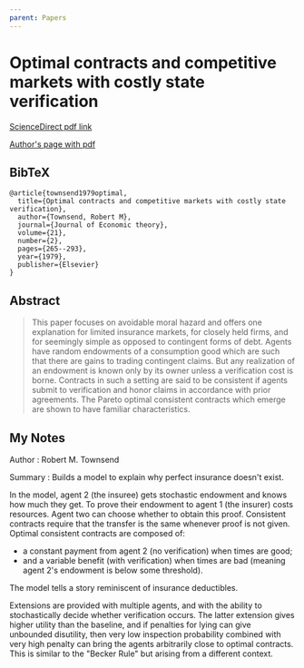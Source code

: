 ```yaml
---
parent: Papers
---
```


# Optimal contracts and competitive markets with costly state verification

[ScienceDirect pdf link](https://www.sciencedirect.com/science/article/pii/0022053179900310)

[Author's page with pdf](https://www.minneapolisfed.org/research/staff-reports/optimal-contracts-and-competitive-markets-with-costly-state-verification)

## BibTeX
```
@article{townsend1979optimal,
  title={Optimal contracts and competitive markets with costly state verification},
  author={Townsend, Robert M},
  journal={Journal of Economic theory},
  volume={21},
  number={2},
  pages={265--293},
  year={1979},
  publisher={Elsevier}
}
```

## Abstract

> This paper focuses on avoidable moral hazard and offers one explanation for limited insurance markets, for closely held firms, and for seemingly simple as opposed to contingent forms of debt. Agents have random endowments of a consumption good which are such that there are gains to trading contingent claims. But any realization of an endowment is known only by its owner unless a verification cost is borne. Contracts in such a setting are said to be consistent if agents submit to verification and honor claims in accordance with prior agreements. The Pareto optimal consistent contracts which emerge are shown to have familiar characteristics.


## My Notes


Author
: Robert M. Townsend

Summary
: Builds a model to explain why perfect insurance doesn't exist. 

In the model, agent 2 (the insuree) gets stochastic endowment and knows how much they get. To prove their endowment to agent 1 (the insurer) costs resources. Agent two can choose whether to obtain this proof. Consistent contracts require that the transfer is the same whenever proof is not given. Optimal consistent contracts are composed of: 

- a constant payment from agent 2 (no verification) when times are good; 
- and a variable benefit (with verification) when times are bad (meaning agent 2's endowment is below some threshold). 

The model tells a story reminiscent of insurance deductibles. 

Extensions are provided with multiple agents, and with the ability to stochastically decide whether verification occurs. The latter extension gives higher utility than the baseline, and if penalties for lying can give unbounded disutility, then very low inspection probability combined with very high penalty can bring the agents arbitrarily close to optimal contracts.
This is similar to the "Becker Rule" but arising from a different context.
